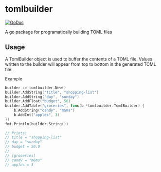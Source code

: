 # tomlbuilder
[![GoDoc](https://godoc.org/github.com/kharland/tomlbuilder?status.svg)](https://godoc.org/github.com/kharland/tomlbuilder)

A go package for programatically building TOML files

## Usage
A TomlBuilder object is used to buffer the contents of a TOML file. Values
written to the builder will appear from top to bottom in the generated TOML 
file.

Example

```go
builder := tomlbuilder.New()
builder.AddString("title", "shopping-list")
builder.AddString("day", "sunday")
builder.AddFloat("budget", 50)
builder.AddTable("groceries", func(b *tomlbuilder.TomlBuilder) {
    b.AddString("candy", "m&ms")
    b.AddInt("apples", 3)
})
fmt.Println(builder.String())
    
// Prints:
// title = "shopping-list"
// day = "sunday"
// budget = 50.0
// 
// [groceries]
// candy = "m&ms"
// apples = 3
```
